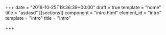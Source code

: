 +++
date = "2018-10-25T19:36:39+00:00"
draft = true
template = "home"
title = "asdasd"
[[sections]]
component = "intro.html"
element_id = "intro"
template = "intro"
title = "Intro"

+++
